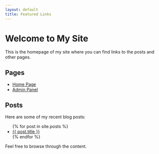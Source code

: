 ```yaml
---
layout: default
title: Featured Links
---
```


# Welcome to My Site

This is the homepage of my site where you can find links to the posts and other pages.

## Pages

- [Home Page](home.html)
- [Admin Panel](admin.html)

## Posts

Here are some of my recent blog posts:

<ul>
  {% for post in site.posts %}
    <li><a href="{{ post.url }}">{{ post.title }}</a></li>
  {% endfor %}
</ul>

Feel free to browse through the content.

